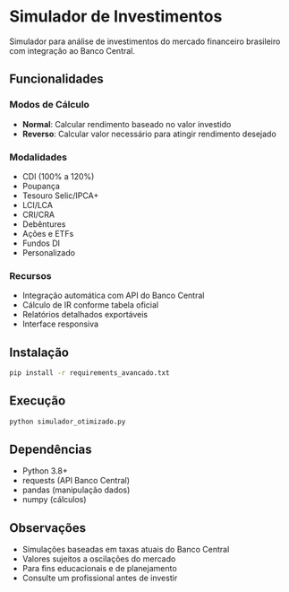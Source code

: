 # Simulador de Investimentos

Simulador para análise de investimentos do mercado financeiro brasileiro com integração ao Banco Central.

## Funcionalidades

### Modos de Cálculo
- **Normal**: Calcular rendimento baseado no valor investido
- **Reverso**: Calcular valor necessário para atingir rendimento desejado

### Modalidades
- CDI (100% a 120%)
- Poupança
- Tesouro Selic/IPCA+
- LCI/LCA
- CRI/CRA
- Debêntures
- Ações e ETFs
- Fundos DI
- Personalizado

### Recursos
- Integração automática com API do Banco Central
- Cálculo de IR conforme tabela oficial
- Relatórios detalhados exportáveis
- Interface responsiva

## Instalação

```bash
pip install -r requirements_avancado.txt
```

## Execução

```bash
python simulador_otimizado.py
```

## Dependências

- Python 3.8+
- requests (API Banco Central)
- pandas (manipulação dados)
- numpy (cálculos)

## Observações

- Simulações baseadas em taxas atuais do Banco Central
- Valores sujeitos a oscilações do mercado
- Para fins educacionais e de planejamento
- Consulte um profissional antes de investir 
